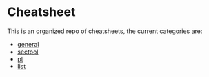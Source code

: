 # Cheatsheet

This is an organized repo of cheatsheets, the current categories are:
- [general](general/)
- [sectool](sectool/)
- [pt](pt/)
- [list](list/)
